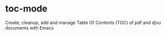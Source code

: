 # toc-mode
Create, cleanup, add and manage Table Of Contents (TOC) of pdf and djvu documents with Emacs
